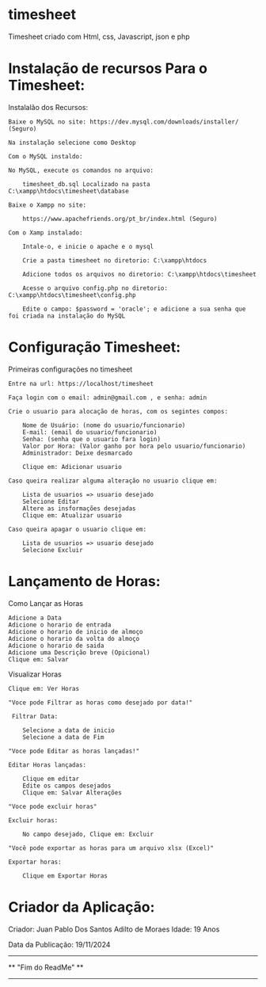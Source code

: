 # timesheet

Timesheet criado com Html, css, Javascript, json e php


# Instalação de recursos Para o Timesheet:

Instalalão dos Recursos:

    Baixe o MySQL no site: https://dev.mysql.com/downloads/installer/ (Seguro)

    Na instalação selecione como Desktop

    Com o MySQL instaldo:

    No MySQL, execute os comandos no arquivo:

        timesheet_db.sql Localizado na pasta C:\xampp\htdocs\timesheet\database

    Baixe o Xampp no site:

        https://www.apachefriends.org/pt_br/index.html (Seguro)

    Com o Xamp instalado:

        Intale-o, e inicie o apache e o mysql

        Crie a pasta timesheet no diretorio: C:\xampp\htdocs

        Adicione todos os arquivos no diretorio: C:\xampp\htdocs\timesheet

        Acesse o arquivo config.php no diretorio: C:\xampp\htdocs\timesheet\config.php

        Edite o campo: $password = 'oracle'; e adicione a sua senha que foi criada na instalação do MySQL

# Configuração Timesheet:

Primeiras configurações no timesheet

    Entre na url: https://localhost/timesheet

    Faça login com o email: admin@gmail.com , e senha: admin

    Crie o usuario para alocação de horas, com os segintes compos:

        Nome de Usuário: (nome do usuario/funcionario)
        E-mail: (email do usuario/funcionario)
        Senha: (senha que o usuario fara login)
        Valor por Hora: (Valor ganho por hora pelo usuario/funcionario)
        Administrador: Deixe desmarcado

        Clique em: Adicionar usuario

    Caso queira realizar alguma alteração no usuario clique em:

        Lista de usuarios => usuario desejado
        Selecione Editar
        Altere as insformações desejadas
        Clique em: Atualizar usuario

    Caso queira apagar o usuario clique em:

        Lista de usuarios => usuario desejado
        Selecione Excluir

# Lançamento de Horas:

Como Lançar as Horas

    Adicione a Data
    Adicione o horario de entrada
    Adicione o horario de inicio de almoço
    Adicione o horario da volta do almoço
    Adicione o horario de saida
    Adicione uma Descrição breve (Opicional)
    Clique em: Salvar

Visualizar Horas
    
    Clique em: Ver Horas

    "Voce pode Filtrar as horas como desejado por data!"

     Filtrar Data:

        Selecione a data de inicio
        Selecione a data de Fim
    
    "Voce pode Editar as horas lançadas!"

    Editar Horas lançadas:

        Clique em editar
        Edite os campos desejados
        Clique em: Salvar Alterações

    "Voce pode excluir horas"

    Excluir horas:

        No campo desejado, Clique em: Excluir

    "Você pode exportar as horas para um arquivo xlsx (Excel)"

    Exportar horas:

        Clique em Exportar Horas

# Criador da Aplicação:

Criador: Juan Pablo Dos Santos Adilto de Moraes     Idade: 19 Anos

Data da Publicação: 19/11/2024


*********************
** "Fim do ReadMe" **
*********************

